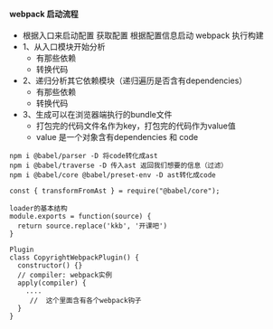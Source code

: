 #### webpack 启动流程

- 根据入口来启动配置 获取配置 根据配置信息启动 webpack 执行构建
- 1、从入口模块开始分析
  - 有那些依赖
  - 转换代码
- 2、递归分析其它依赖模块（递归遍历是否含有dependencies）
  - 有那些依赖
  - 转换代码
- 3、生成可以在浏览器端执行的bundle文件
  - 打包完的代码文件名作为key，打包完的代码作为value值
  - value 是一个对象含有dependencies 和 code

```
npm i @babel/parser -D 将code转化成ast
npm i @babel/traverse -D 传入ast 返回我们想要的信息（过滤）
npm i @babel/core @babel/preset-env -D ast转化成code

const { transformFromAst } = require("@babel/core");

```
```
loader的基本结构
module.exports = function(source) {
  return source.replace('kkb', '开课吧')
}
```
```
Plugin
class CopyrightWebpackPlugin() {
  constructor() {}
  // compiler: webpack实例
  apply(compiler) {
    ....
     //  这个里面含有各个webpack钩子
  }
}
```
